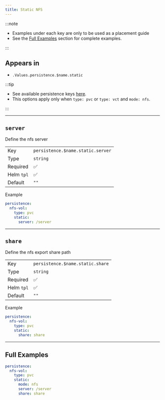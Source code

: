 ```yaml
---
title: Static NFS
---
```


:::note

- Examples under each key are only to be used as a placement guide
- See the [Full Examples](/general/common/persistence/pvc-vct/static-nfs#full-examples) section for complete examples.

:::

## Appears in

- `.Values.persistence.$name.static`

:::tip

- See available persistence keys [here](/general/common/persistence).
- This options apply only when `type: pvc` or `type: vct` and `mode: nfs`.

:::

---

## `server`

Define the nfs server

|            |                                   |
| ---------- | --------------------------------- |
| Key        | `persistence.$name.static.server` |
| Type       | `string`                          |
| Required   | ✅                                |
| Helm `tpl` | ✅                                |
| Default    | `""`                              |

Example

```yaml
persistence:
  nfs-vol:
    type: pvc
    static:
      server: /server
```

---

## `share`

Define the nfs export share path

|            |                                  |
| ---------- | -------------------------------- |
| Key        | `persistence.$name.static.share` |
| Type       | `string`                         |
| Required   | ✅                               |
| Helm `tpl` | ✅                               |
| Default    | `""`                             |

Example

```yaml
persistence:
  nfs-vol:
    type: pvc
    static:
      share: share
```

---

## Full Examples

```yaml
persistence:
  nfs-vol:
    type: pvc
    static:
      mode: nfs
      server: /server
      share: share
```
